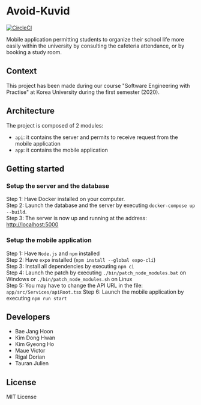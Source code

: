 # Avoid-Kuvid
[![CircleCI](https://circleci.com/gh/JulienTD/Avoid-Kuvid.svg?style=svg&circle-token=883a3d49dc6234ee0b76cc20d0a37768569c3044)](https://app.circleci.com/pipelines/github/JulienTD)

Mobile application permitting students to organize their school life more easily within the university by consulting the cafeteria attendance, or by booking a study room.

## Context
This project has been made during our course "Software Engineering with Practise" at Korea University during the first semester (2020).

## Architecture

The project is composed of 2 modules:
- `api`: it contains the server and permits to receive request from the mobile application
- `app`: it contains the mobile application

## Getting started

### Setup the server and the database
Step 1: Have Docker installed on your computer.  
Step 2: Launch the database and the server by executing `docker-compose up --build`.  
Step 3: The server is now up and running at the address: [http://localhost:5000](http://localhost:5000)  

### Setup the mobile application
Step 1: Have `Node.js` and `npm` installed  
Step 2: Have `expo` installed (`npm install --global expo-cli`)  
Step 3: Install all dependencies by executing `npm ci`  
Step 4: Launch the patch by executing `./bin/patch_node_modules.bat` on Windows or `./bin/patch_node_modules.sh` on Linux  
Step 5: You may have to change the API URL in the file: `app/src/Services/apiRoot.tsx`
Step 6: Launch the mobile application by executing `npm run start`  

## Developers
- Bae Jang Hoon
- Kim Dong Hwan
- Kim Gyeong Ho
- Maue Victor
- Rigal Dorian
- Tauran Julien

## License
MIT License
